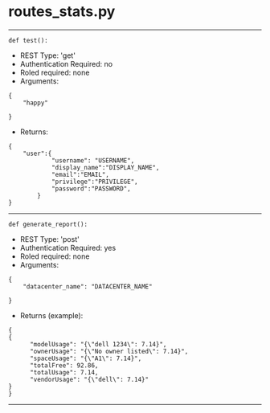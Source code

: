 # routes_stats.py

-----------------------------
```language=python
def test():
```
- REST Type: 'get'
- Authentication Required: no
- Roled required: none
- Arguments:
```language=json
{
    "happy"

}
```
- Returns:
```language=json
{
    "user":{
            "username": "USERNAME",
            "display_name":"DISPLAY_NAME",
            "email":"EMAIL",
            "privilege":"PRIVILEGE",
            "password":"PASSWORD",
        }
}
```
-----------------------------
```language=python
def generate_report():
```
- REST Type: 'post'
- Authentication Required: yes
- Roled required: none
- Arguments:
```language=json
{
    "datacenter_name": "DATACENTER_NAME"

}
```
- Returns (example):
```language=json
{
{
      "modelUsage": "{\"dell 1234\": 7.14}",
      "ownerUsage": "{\"No owner listed\": 7.14}",
      "spaceUsage": "{\"A1\": 7.14}",
      "totalFree": 92.86,
      "totalUsage": 7.14,
      "vendorUsage": "{\"dell\": 7.14}"
}
}
```
-----------------------------
